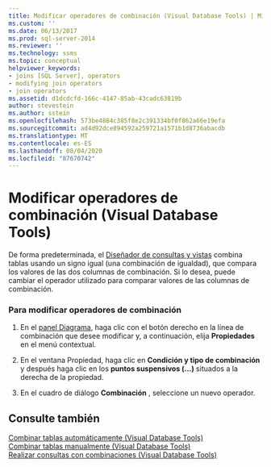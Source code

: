 ```yaml
---
title: Modificar operadores de combinación (Visual Database Tools) | Microsoft Docs
ms.custom: ''
ms.date: 06/13/2017
ms.prod: sql-server-2014
ms.reviewer: ''
ms.technology: ssms
ms.topic: conceptual
helpviewer_keywords:
- joins [SQL Server], operators
- modifying join operators
- join operators
ms.assetid: d1dcdcfd-166c-4147-85ab-43cadc63819b
author: stevestein
ms.author: sstein
ms.openlocfilehash: 573be4884c385f8e2c391334bf0f862a66e19efa
ms.sourcegitcommit: ad4d92dce894592a259721a1571b1d8736abacdb
ms.translationtype: MT
ms.contentlocale: es-ES
ms.lasthandoff: 08/04/2020
ms.locfileid: "87670742"
---
```

# <a name="modify-join-operators-visual-database-tools"></a>Modificar operadores de combinación (Visual Database Tools)
  De forma predeterminada, el [Diseñador de consultas y vistas](visual-database-tools.md) combina tablas usando un signo igual (una combinación de igualdad), que compara los valores de las dos columnas de combinación. Si lo desea, puede cambiar el operador utilizado para comparar valores de las columnas de combinación.  
  
### <a name="to-modify-join-operators"></a>Para modificar operadores de combinación  
  
1.  En el [panel Diagrama](diagram-pane-visual-database-tools.md), haga clic con el botón derecho en la línea de combinación que desee modificar y, a continuación, elija **Propiedades** en el menú contextual.  
  
2.  En el ventana Propiedad, haga clic en **Condición y tipo de combinación** y después haga clic en los **puntos suspensivos (...)** situados a la derecha de la propiedad.  
  
3.  En el cuadro de diálogo **Combinación** , seleccione un nuevo operador.  
  
## <a name="see-also"></a>Consulte también  
 [Combinar tablas automáticamente &#40;Visual Database Tools&#41;](join-tables-automatically-visual-database-tools.md)   
 [Combinar tablas manualmente &#40;Visual Database Tools&#41;](join-tables-manually-visual-database-tools.md)   
 [Realizar consultas con combinaciones &#40;Visual Database Tools&#41;](query-with-joins-visual-database-tools.md)  
  
  
